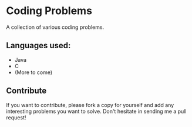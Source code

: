 # Coding Problems
A collection of various coding problems.

## Languages used:
* Java
* C
* (More to come)

## Contribute
If you want to contribute, please fork a copy for yourself and add any interesting problems you want to solve. Don't hesitate in sending me a pull request!

